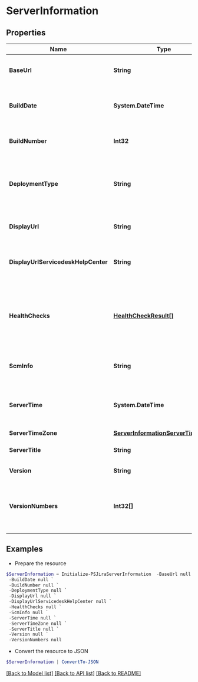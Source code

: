 # ServerInformation
## Properties

Name | Type | Description | Notes
------------ | ------------- | ------------- | -------------
**BaseUrl** | **String** | The base URL of the Jira instance. | [optional] 
**BuildDate** | **System.DateTime** | The timestamp when the Jira version was built. | [optional] 
**BuildNumber** | **Int32** | The build number of the Jira version. | [optional] 
**DeploymentType** | **String** | The type of server deployment. This is always returned as *Cloud*. | [optional] 
**DisplayUrl** | **String** | The display URL of the Jira instance. | [optional] 
**DisplayUrlServicedeskHelpCenter** | **String** | The display URL of the Servicedesk Help Center. | [optional] 
**HealthChecks** | [**HealthCheckResult[]**](HealthCheckResult.md) | Jira instance health check results. Deprecated and no longer returned. | [optional] 
**ScmInfo** | **String** | The unique identifier of the Jira version. | [optional] 
**ServerTime** | **System.DateTime** | The time in Jira when this request was responded to. | [optional] 
**ServerTimeZone** | [**ServerInformationServerTimeZone**](ServerInformationServerTimeZone.md) |  | [optional] 
**ServerTitle** | **String** | The name of the Jira instance. | [optional] 
**Version** | **String** | The version of Jira. | [optional] 
**VersionNumbers** | **Int32[]** | The major, minor, and revision version numbers of the Jira version. | [optional] 

## Examples

- Prepare the resource
```powershell
$ServerInformation = Initialize-PSJiraServerInformation  -BaseUrl null `
 -BuildDate null `
 -BuildNumber null `
 -DeploymentType null `
 -DisplayUrl null `
 -DisplayUrlServicedeskHelpCenter null `
 -HealthChecks null `
 -ScmInfo null `
 -ServerTime null `
 -ServerTimeZone null `
 -ServerTitle null `
 -Version null `
 -VersionNumbers null
```

- Convert the resource to JSON
```powershell
$ServerInformation | ConvertTo-JSON
```

[[Back to Model list]](../README.md#documentation-for-models) [[Back to API list]](../README.md#documentation-for-api-endpoints) [[Back to README]](../README.md)

